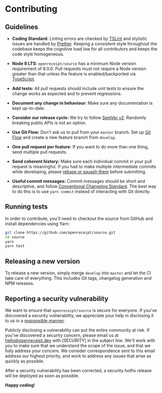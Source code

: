 # Contributing

## Guidelines

- **Coding Standard:** Linting errors are checked by [TSLint][link-tslint] and
  stylistic issues are handled by [Prettier][link-prettier]. Keeping a
  consistent style throughout the codebase keeps the cognitive load low for all
  contributors and keeps the code style homogeneous.

- **Node 8 LTS:** `openreceipt/source` has a minimum Node version
  requirement of 8.0.0. Pull requests must not require a Node version greater
  than that unless the feature is enabled/backported via
  [TypeScript][link-typescript].

- **Add tests:** All pull requests should include unit tests to ensure the
  change works as expected and to prevent regressions.

- **Document any change in behaviour:** Make sure any documentation is kept
  up-to-date.

- **Consider our release cycle:** We try to follow [SemVer v2][link-semver].
  Randomly breaking public APIs is not an option.

- **Use Git Flow:** Don't ask us to pull from your `master` branch. Set up
  [Git Flow][link-git-flow] and create a new feature branch from `develop`.

- **One pull request per feature:** If you want to do more than one thing, send
  multiple pull requests.

- **Send coherent history:** Make sure each individual commit in your pull
  request is meaningful. If you had to make multiple intermediate commits while
  developing, please [rebase or squash them][link-git-rewrite] before
  submitting.

- **Useful commit messages:** Commit messages should be short and descriptive,
  and follow [Conventional Changelog Standard][link-conventional-changelog].
  The best way to do this is to use `yarn commit` instead of interacting with
  Git directly.

## Running tests

In order to contribute, you'll need to checkout the source from GitHub and
install dependencies using Yarn:

``` bash
git clone https://github.com/openreceipt/source.git
cd source
yarn
yarn test
```

## Releasing a new version

To release a new version, simply merge `develop` into `master` and let the CI
take care of everything. This includes Git tags, changelog generation and NPM
releases.

## Reporting a security vulnerability

We want to ensure that `openreceipt/source` is secure for everyone. If
you've discovered a security vulnerability, we appreciate your help in
disclosing it to us in a [responsible manner][link-responsible-disclosure].

Publicly disclosing a vulnerability can put the entire community at risk. If
you've discovered a security concern, please email us at hello@openreceipt.dev
with [SECURITY] in the subject line. We'll work with you to make sure that we
understand the scope of the issue, and that we fully address your concern. We
consider correspondence sent to this email address our highest priority, and
work to address any issues that arise as quickly as possible.

After a security vulnerability has been corrected, a security hotfix release
will be deployed as soon as possible.

**Happy coding**!

[link-tslint]: https://palantir.github.io/tslint/
[link-prettier]: https://prettier.io/
[link-typescript]: https://www.typescriptlang.org/
[link-semver]: http://semver.org/
[link-git-flow]: http://nvie.com/posts/a-successful-git-branching-model/
[link-git-rewrite]: http://www.git-scm.com/book/en/v2/Git-Tools-Rewriting-History#Changing-Multiple-Commit-Messages
[link-conventional-changelog]: https://github.com/conventional-changelog/conventional-changelog
[link-responsible-disclosure]: http://en.wikipedia.org/wiki/Responsible_disclosure

